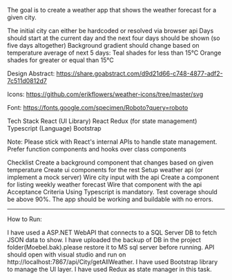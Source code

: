 The goal is to create a weather app that shows the weather forecast for a given city.

The initial city can either be hardcoded or resolved via browser api
Days should start at the current day and the next four days should be shown (so five days altogether)
Background gradient should change based on temperature average of next 5 days:
Teal shades for less than 15°C
Orange shades for greater or equal than 15°C

Design
Abstract: https://share.goabstract.com/d9d21d66-c748-4877-adf2-7c511d0812d7

Icons: https://github.com/erikflowers/weather-icons/tree/master/svg

Font: https://fonts.google.com/specimen/Roboto?query=roboto

Tech Stack
React (UI Library)
React Redux (for state management)
Typescript (Language)
Bootstrap

Note: Please stick with React's internal APIs to handle state management. Prefer function components and hooks over class components

Checklist
 Create a background component that changes based on given temperature
 Create ui components for the rest
 Setup weather api (or implement a mock server)
 Wire city input with the api
 Create a component for listing weekly weather forecast
 Wire that component with the api
Acceptance Criteria
Using Typescript is mandatory.
Test coverage should be above 90%.
The app should be working and buildable with no errors.

----------------------------------------------------------------------------------------------------------------------

How to Run:

I have used a ASP.NET WebAPI that connects to a SQL Server DB to fetch JSON data to show. 
I have uploaded the backup of DB in the project folder(Moebel.bak).please restore it to MS sql server before running.
API should open with visual studio and run on http://localhost:7867/api/City/getAllWeather.
I have used Bootstrap library to manage the UI layer.
I have used Redux as state manager in this task.



